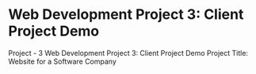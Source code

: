 # Web Development Project 3: Client Project Demo
Project - 3
Web Development Project 3: Client Project Demo Project Title: Website for a Software Company
